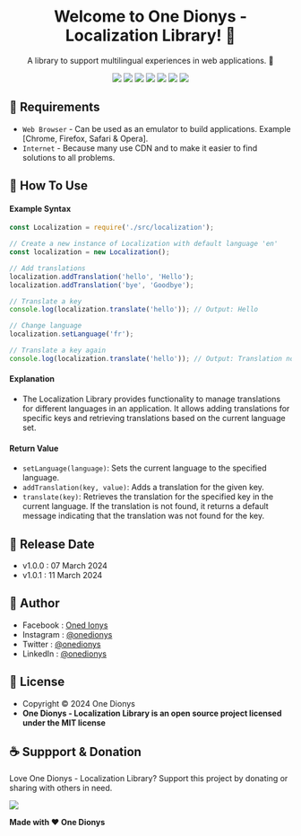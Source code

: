 <h1 align="center">Welcome to One Dionys - Localization Library! 👋 </h1>

<p align="center">A library to support multilingual experiences in web applications. 💖 </p>

<p align="center">
<img src="https://img.shields.io/github/contributors/onedionys/onedionys-localization-library?style=flat-square">
<img src="https://img.shields.io/github/issues/onedionys/onedionys-localization-library?style=flat-square">
<img src="https://img.shields.io/github/stars/onedionys/onedionys-localization-library?style=flat-square"> 
<img src="https://img.shields.io/github/forks/onedionys/onedionys-localization-library?style=flat-square">
<img src="https://img.shields.io/github/last-commit/onedionys/onedionys-localization-library.svg?style=flat-square">
<img src="https://img.shields.io/github/languages/code-size/onedionys/onedionys-localization-library?style=flat-square">
<img src="https://img.shields.io/github/license/onedionys/onedionys-localization-library?style=flat-square">
</p>

## 💾 Requirements

* `Web Browser` - Can be used as an emulator to build applications. Example [Chrome, Firefox, Safari & Opera].
* `Internet` - Because many use CDN and to make it easier to find solutions to all problems.

## 🎯 How To Use

#### Example Syntax

```javascript
const Localization = require('./src/localization');

// Create a new instance of Localization with default language 'en'
const localization = new Localization();

// Add translations
localization.addTranslation('hello', 'Hello');
localization.addTranslation('bye', 'Goodbye');

// Translate a key
console.log(localization.translate('hello')); // Output: Hello

// Change language
localization.setLanguage('fr');

// Translate a key again
console.log(localization.translate('hello')); // Output: Translation not found for key: hello
```

#### Explanation

* The Localization Library provides functionality to manage translations for different languages in an application. It allows adding translations for specific keys and retrieving translations based on the current language set.

#### Return Value

* `setLanguage(language)`: Sets the current language to the specified language.
* `addTranslation(key, value)`: Adds a translation for the given key.
* `translate(key)`: Retrieves the translation for the specified key in the current language. If the translation is not found, it returns a default message indicating that the translation was not found for the key.

## 📆 Release Date

* v1.0.0 : 07 March 2024
* v1.0.1 : 11 March 2024

## 🧑 Author

* Facebook : <a href="https://www.facebook.com/theonedionys"> Oned Ionys</a>
* Instagram : <a href="https://www.instagram.com/onedionys/"> @onedionys</a>
* Twitter : <a href="https://twitter.com/onedionys"> @onedionys</a>
* LinkedIn :  <a href="https://www.linkedin.com/in/onedionys/"> @onedionys</a>

## 📝 License

* Copyright © 2024 One Dionys
* **One Dionys - Localization Library is an open source project licensed under the MIT license**

## ☕️ Suppport & Donation

Love One Dionys - Localization Library? Support this project by donating or sharing with others in need.

<a href="https://www.buymeacoffee.com/onedionys"><img src="https://img.shields.io/badge/Buy_Me_A_Coffee-FFDD00?style=for-the-badge&logo=buy-me-a-coffee&logoColor=black"/> </a>

**Made with ❤️ One Dionys**
